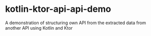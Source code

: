 # kotlin-ktor-api-api-demo
A demonstration of structuring own API from the extracted data from another API using Kotlin and Ktor


